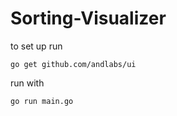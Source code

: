 # Sorting-Visualizer

to set up run

``` go get github.com/andlabs/ui ```

run with 

``` go run main.go ```
